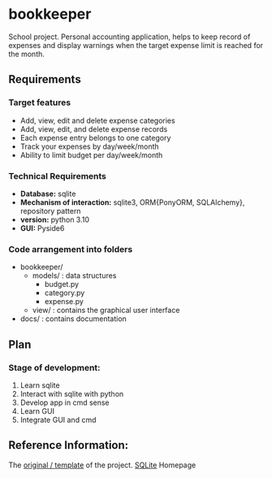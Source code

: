 # bookkeeper
School project. Personal accounting application, helps to keep record of expenses and display warnings when the target expense limit is reached for the month.


## Requirements
### Target features
- Add, view, edit and delete expense categories
- Add, view, edit, and delete expense records
- Each expense entry belongs to one category
- Track your expenses by day/week/month
- Ability to limit budget per day/week/month


### Technical Requirements
- __Database:__ sqlite
- __Mechanism of interaction:__ sqlite3, ORM{PonyORM, SQLAlchemy}, repository pattern
- __version:__ python 3.10
- __GUI:__ Pyside6


### Code arrangement into folders
- bookkeeper/
    - models/ : data structures 
        - budget.py
        - category.py
        - expense.py
    - view/ : contains the graphical user interface
- docs/ : contains documentation 

## Plan
### Stage of development:
1. Learn sqlite
2. Interact with sqlite with python
3. Develop app in cmd sense
4. Learn GUI
5. Integrate GUI and cmd



## Reference Information:
The [original / template](https://github.com/LXDMIPT/bookkeeper) of the project.
[SQLite](https://sqlite.org/) Homepage
